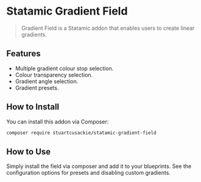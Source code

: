 # Statamic Gradient Field

> Gradient Field is a Statamic addon that enables users to create linear gradients.

## Features

- Multiple gradient colour stop selection.
- Colour transparency selection.
- Gradient angle selection.
- Gradient presets.

## How to Install

You can install this addon via Composer:

``` bash
composer require stuartcusackie/statamic-gradient-field
```

## How to Use

Simply install the field via composer and add it to your blueprints. See the configuration options for presets and disabling custom gradients.

